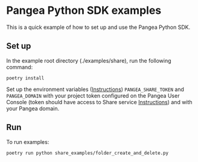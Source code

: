 # Pangea Python SDK examples

This is a quick example of how to set up and use the Pangea Python SDK.

## Set up

In the example root directory (./examples/share), run the following command:

```
poetry install
```

Set up the environment variables ([Instructions](https://pangea.cloud/docs/share/#set-your-environment-variables)) `PANGEA_SHARE_TOKEN` and `PANGEA_DOMAIN` with your project token configured on the Pangea User Console (token should have access to Share service [Instructions](https://pangea.cloud/docs/admin-guide/tokens)) and with your Pangea domain.

## Run

To run examples:

```
poetry run python share_examples/folder_create_and_delete.py
```

